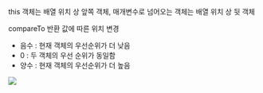 
this 객체는 배열 위치 상 앞쪽 객체, 매개변수로 넘어오는 객체는 배열 위치 상 뒷 객체

compareTo 반환 값에 따른 위치 변경
- 음수 : 현재 객체의 우선순위가 더 낮음
- 0 : 두 객체의 우선 순위가 동일함
- 양수 : 현재 객체의 우선순위가 더 높음


![](https://i.imgur.com/S7tXXon.png)
